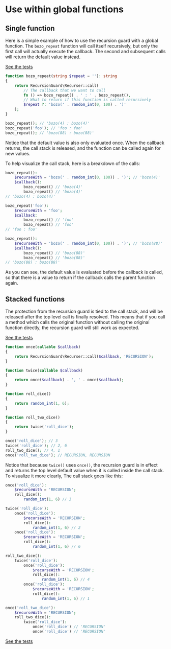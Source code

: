 # Use within global functions

## Single function
Here is a simple example of how to use the recursion guard with a global function. The `bozo_repeat` function will call
itself recursively, but only the first call will actually execute the callback. The second and subsequent calls will
return the default value instead.

[See the tests](../tests/Documentation/BozoRepeatTest.php)

```php
function bozo_repeat(string $repeat = ''): string
{
    return RecursionGuard\Recurser::call(
        // The callback that we want to call
        fn () => bozo_repeat() . ' : ' . bozo_repeat(),
        // What to return if this function is called recursively
        $repeat ?: 'bozo(' . random_int(0, 100) . ')'
    );
}

bozo_repeat(); // 'bozo(4) : bozo(4)'
bozo_repeat('foo'); // 'foo : foo'
bozo_repeat(); // 'bozo(88) : bozo(88)'
```

Notice that the default value is also only evaluated once. When the callback returns, the call stack is released, and
the function can be called again for new values.

To help visualize the call stack, here is a breakdown of the calls:
```php
bozo_repeat():
    $recurseWith = 'bozo(' . random_int(0, 100)) . ')'; // 'bozo(4)'
    $callback(): 
        bozo_repeat() // 'bozo(4)'
        bozo_repeat() // 'bozo(4)'
// 'bozo(4) : bozo(4)'

bozo_repeat('foo'):
    $recurseWith = 'foo';
    $callback: 
        bozo_repeat() // 'foo'
        bozo_repeat() // 'foo'
// 'foo : foo'

bozo_repeat():
    $recurseWith = 'bozo(' . random_int(0, 100)) . ')'; // 'bozo(88)'
    $callback(): 
        bozo_repeat() // 'bozo(88)'
        bozo_repeat() // 'bozo(88)'
// 'bozo(88) : bozo(88)'
```
As you can see, the default value is evaluated before the callback is called, so that there is a value to return if the
callback calls the parent function again.

## Stacked functions

The protection from the recursion guard is tied to the call stack, and will be released after the top level call is
finally resolved. This means that if you call a method which calls the original function without calling the original
function directly, the recursion guard will still work as expected.

[See the tests](../tests/Documentation/BozoRepeatTest.php)

```php
function once(callable $callback)
{
    return RecursionGuard\Recurser::call($callback, 'RECURSION');
}

function twice(callable $callback)
{
    return once($callback) . ', ' . once($callback);
}

function roll_dice()
{
    return random_int(1, 6);
}

function roll_two_dice()
{
    return twice('roll_dice');
}

once('roll_dice'); // 3
twice('roll_dice'); // 2, 6
roll_two_dice(); // 4, 1
once('roll_two_dice'); // RECURSION, RECURSION
```
Notice that because `twice()` uses `once()`, the recursion guard is in effect and returns the top level default value
when it is called inside the call stack. To visualize it more clearly, The call stack goes like this:
```php
once('roll_dice'):
    $recurseWith = 'RECURSION';
    roll_dice():
        random_int(1, 6) // 3

twice('roll_dice'):
    once('roll_dice'):
        $recurseWith = 'RECURSION';
        roll_dice():
            random_int(1, 6) // 2
    once('roll_dice'):
        $recurseWith = 'RECURSION';
        roll_dice():
            random_int(1, 6) // 6

roll_two_dice():
    twice('roll_dice'):
        once('roll_dice'):
            $recurseWith = 'RECURSION';
            roll_dice():
                random_int(1, 6) // 4
        once('roll_dice'):
            $recurseWith = 'RECURSION';
            roll_dice():
                random_int(1, 6) // 1

once('roll_two_dice'):
    $recurseWith = 'RECURSION';
    roll_two_dice():
        twice('roll_dice'):
            once('roll_dice') // 'RECURSION'
            once('roll_dice') // 'RECURSION'
```

[See the tests](../tests/Documentation/RollDiceTest.php)
